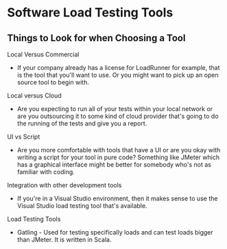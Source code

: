 # Software Load Testing Tools

## Things to Look for when Choosing a Tool

Local Versus Commercial
- If your company already has a license for LoadRunner for example, that is the tool that you'll want to use. Or you might want to pick up an open source tool to begin with.

Local versus Cloud
- Are you expecting to run all of your tests within your local network or are you outsourcing it to some kind of cloud provider that's going to do the running of the tests and give you a report.

UI vs Script
- Are you more comfortable with tools that have a UI or are you okay with writing a script for your tool in pure code? Something like JMeter which has a graphical interface might be better for somebody who's not as familiar with coding. 

Integration with other development tools
- If you're in a Visual Studio environment, then it makes sense to use the Visual Studio load testing tool that's available. 

Load Testing Tools
- Gatling - Used for testing specifically loads and can test loads bigger than JMeter. It is written in Scala.